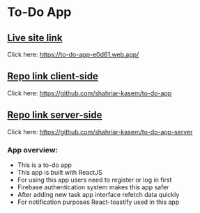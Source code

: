 # To-Do App

## [Live site link](https://to-do-app-e0d61.web.app/)
Click here: https://to-do-app-e0d61.web.app/

## [Repo link client-side](https://github.com/shahriar-kasem/to-do-app)
Click here: https://github.com/shahriar-kasem/to-do-app
## [Repo link server-side](https://github.com/shahriar-kasem/to-do-app-server)
Click here: https://github.com/shahriar-kasem/to-do-app-server

### App overview: 
* This is a to-do app
* This app is built with ReactJS
* For using this app users need to register or log in first 
* Firebase authentication system makes this app safer 
* After adding new task app interface refetch data quickly 
* For notification purposes React-toastify used in this app
